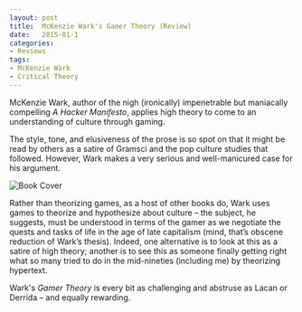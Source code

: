 ```yaml
---
layout: post
title:  McKenzie Wark's Gamer Theory (Review)
date:   2015-01-1
categories:
- Reviews
tags:
- McKenzie Wark
- Critical Theory
---
```




McKenzie Wark, author of the nigh (ironically) impenetrable but maniacally compelling _A Hacker Manifesto_, applies high theory to come to an understanding of culture through gaming.

The style, tone, and elusiveness of the prose is so spot on that it might be read by others as a satire of Gramsci and the pop culture studies that followed. However, Wark makes a very serious and well-manicured case for his argument.

![Book Cover](http://ecx.images-amazon.com/images/I/31dB4kdLyDL.jpg)

Rather than theorizing games, as a host of other books do, Wark uses games to theorize and hypothesize about culture – the subject, he suggests, must be understood in terms of the gamer as we negotiate the quests and tasks of life in the age of late capitalism (mind, that’s obscene reduction of Wark’s thesis). Indeed, one alternative is to look at this as a satire of high theory; another is to see this as someone finally getting right what so many tried to do in the mid-nineties (including me) by theorizing hypertext.

Wark's _Gamer Theory_ is every bit as challenging and abstruse as Lacan or Derrida – and equally rewarding.
